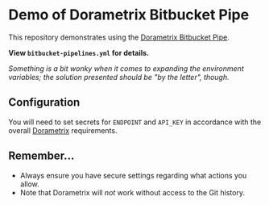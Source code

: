 # Demo of Dorametrix Bitbucket Pipe

This repository demonstrates using the [Dorametrix Bitbucket Pipe](https://github.com/mikaelvesavuori/demo-dorametrix-pipe).

**View `bitbucket-pipelines.yml` for details.**

_Something is a bit wonky when it comes to expanding the environment variables; the solution presented should be "by the letter", though._

## Configuration

You will need to set secrets for `ENDPOINT` and `API_KEY` in accordance with the overall [Dorametrix](https://github.com/mikaelvesavuori/dorametrix) requirements.

## Remember...

- Always ensure you have secure settings regarding what actions you allow.
- Note that Dorametrix will _not_ work without access to the Git history.
